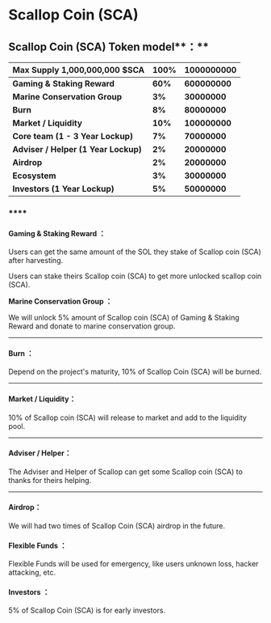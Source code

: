 # Scallop Coin \(SCA\)

## **Scallop Coin \(SCA\)** Token model**：** 

| Max Supply **1,000,000,000 $SCA** | **100%** | **1000000000** |
| :--- | :--- | :--- |
| **Gaming & Staking Reward** | **60%** | **600000000** |
| **Marine Conservation Group** | **3%** | **30000000** |
| **Burn** | **8%** | **80000000** |
| **Market / Liquidity** | **10%** | **100000000** |
| **Core team  \(1 - 3 Year Lockup\)** | **7%** | **70000000** |
| **Adviser / Helper  \(1 Year Lockup\)** | **2%** | **20000000** |
| **Airdrop** | **2%** | **20000000** |
| **Ecosystem** | **3%** | **30000000** |
| **Investors \(1 Year Lockup\)** | **5%** | **50000000** |

### \*\*\*\*

#### **Gaming & Staking Reward ：** 

Users can get the same amount of the SOL they stake of Scallop coin \(SCA\) after harvesting.

Users can stake theirs Scallop coin \(SCA\) to get more unlocked scallop coin \(SCA\).

  
**Marine Conservation Group ：**  


We will unlock 5% amount of Scallop coin \(SCA\) of Gaming & Staking Reward and donate to marine conservation group.  
****

#### **Burn ：** 

Depend on the project's maturity, 10% of Scallop Coin \(SCA\)  will be burned.  
****

#### **Market / Liquidity：** 

10% of Scallop coin \(SCA\) will release to market and add to the liquidity pool.  
****

#### **Adviser / Helper：** 

The Adviser and Helper of Scallop can get some Scallop coin \(SCA\) to thanks for theirs helping.  
****

#### **Airdrop：** 

We will had two times of Scallop Coin \(SCA\) airdrop in the future.



#### Flexible Funds ： 

Flexible Funds will be used for emergency, like users unknown loss, hacker attacking, etc. 

#### 

#### Investors ：

5% of Scallop Coin \(SCA\) is for early investors.


